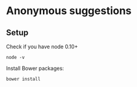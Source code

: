 # Anonymous suggestions

## Setup

Check if you have node 0.10+

    node -v

Install Bower packages:

    bower install
